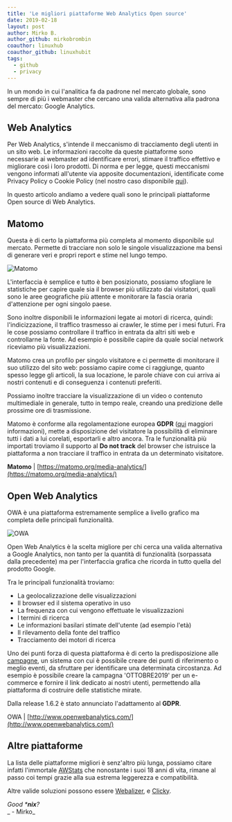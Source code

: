 ```yaml
---
title: 'Le migliori piattaforme Web Analytics Open source'
date: 2019-02-18
layout: post
author: Mirko B.
author_github: mirkobrombin
coauthor: linuxhub
coauthor_github: linuxhubit
tags:
  - github  
  - privacy
---
```

In un mondo in cui l'analitica fa da padrone nel mercato globale, sono sempre di più i webmaster che cercano una valida alternativa alla padrona del mercato: Google Analytics.

## Web Analytics

Per Web Analytics, s'intende il meccanismo di tracciamento degli utenti in un sito web. Le informazioni raccolte da queste piattaforme sono necessarie ai webmaster ad identificare errori, stimare il traffico effettivo e migliorare così i loro prodotti. Di norma e per legge, questi meccanismi vengono informati all'utente via apposite documentazioni, identificate come Privacy Policy o Cookie Policy (nel nostro caso disponibile [qui](https://linuxhub.it/privacy-policy)).

In questo articolo andiamo a vedere quali sono le principali piattaforme Open source di Web Analytics.

## Matomo

Questa è di certo la piattaforma più completa al momento disponibile sul mercato. Permette di tracciare non solo le singole visualizzazione ma bensì di generare veri e propri report e stime nel lungo tempo.

![Matomo](https://linuxhub.it/wordpress/wp-content/uploads/2019/02/matomo-interface-new.png)

L'interfaccia è semplice e tutto è ben posizionato, possiamo sfogliare le statistiche per capire quale sia il browser più utilizzato dai visitatori, quali sono le aree geografiche più attente e monitorare la fascia oraria d'attenzione per ogni singolo paese.

Sono inoltre disponibili le informazioni legate ai motori di ricerca, quindi: l'indicizzazione, il traffico trasmesso ai crawler, le stime per i mesi futuri. Fra le cose possiamo controllare il traffico in entrata da altri siti web e controllarne la fonte. Ad esempio è possibile capire da quale social network riceviamo più visualizzazioni.

Matomo crea un profilo per singolo visitatore e ci permette di monitorare il suo utilizzo del sito web: possiamo capire come ci raggiunge, quanto spesso legge gli articoli, la sua locazione, le parole chiave con cui arriva ai nostri contenuti e di conseguenza i contenuti preferiti.

Possiamo inoltre tracciare la visualizzazione di un video o contenuto multimediale in generale, tutto in tempo reale, creando una predizione delle prossime ore di trasmissione.

Matomo è conforme alla regolamentazione europea **GDPR** ([qui](https://matomo.org/gdpr/) maggiori informazioni), mette a disposizione del visitatore la possibilità di eliminare tutti i dati a lui corelati, esportarli e altro ancora. Tra le funzionalità più importati troviamo il supporto al **Do not track** del browser che istruisce la piattaforma a non tracciare il traffico in entrata da un determinato visitatore.

**Matomo** | [https://matomo.org/media-analytics/](https://matomo.org/media-analytics/)

## Open Web Analytics

OWA è una piattaforma estremamente semplice a livello grafico ma completa delle principali funzionalità.

![OWA](https://linuxhub.it/wordpress/wp-content/uploads/2019/02/Screenshot-2019-02-18-at-2.31.30-PM.png)

Open Web Analytics è la scelta migliore per chi cerca una valida alternativa a Google Analytics, non tanto per la quantità di funzionalità (sorpassata dalla precedente) ma per l'interfaccia grafica che ricorda in tutto quella del prodotto Google.

Tra le principali funzionalità troviamo:

*   La geolocalizzazione delle visualizzazioni
*   Il browser ed il sistema operativo in uso
*   La frequenza con cui vengono effettuate le visualizzazioni
*   I termini di ricerca
*   Le informazioni basilari stimate dell'utente (ad esempio l'età)
*   Il rilevamento della fonte del traffico
*   Tracciamento dei motori di ricerca

Uno dei punti forza di questa piattaforma è di certo la predisposizione alle [campagne](https://github.com/padams/Open-Web-Analytics/wiki/Campaign-Tracking), un sistema con cui è possibile creare dei punti di riferimento o meglio eventi, da sfruttare per identificare una determinata circostanza. Ad esempio è possibile creare la campagna 'OTTOBRE2019' per un e-commerce e fornire il link dedicato ai nostri utenti, permettendo alla piattaforma di costruire delle statistiche mirate.

Dalla release 1.6.2 è stato annunciato l'adattamento al **GDPR**.

OWA | [http://www.openwebanalytics.com/](http://www.openwebanalytics.com/)

## Altre piattaforme

La lista delle piattaforme migliori è senz'altro più lunga, possiamo citare infatti l'immortale [AWStats](http://www.awstats.org/) che nonostante i suoi 18 anni di vita, rimane al passo coi tempi grazie alla sua estrema leggerezza e compatibilità.

Altre valide soluzioni possono essere [Webalizer](http://www.webalizer.org), e [Clicky](https://clicky.com/).

_Good ***nix**?_  
_ - Mirko_